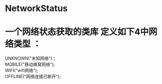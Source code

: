 # NetworkStatus
一个网络状态获取的类库
定义如下4中网络类型 ：
===
UNKNOWN("未知网络")；<br>
MOBILE("移动蜂窝网络");<br>
WIFI("wifi网络");<br>
OFFLINE("网络连接已断开");
